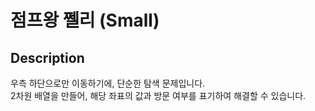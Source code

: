 # 점프왕 쩰리 (Small)

## Description

우측 하단으로만 이동하기에, 단순한 탐색 문제입니다.\
2차원 배열을 만들어, 해당 좌표의 값과 방문 여부를 표기하여 해결할 수 있습니다.
